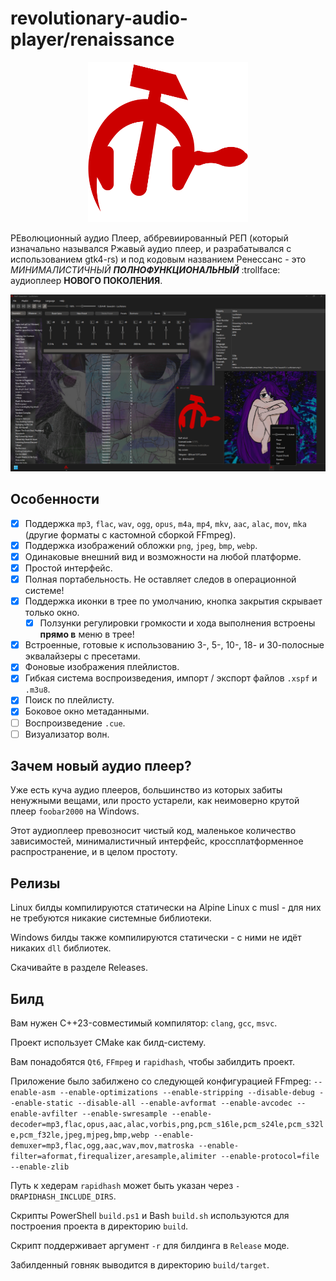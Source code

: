 # revolutionary-audio-player/renaissance

<p align="center">
  <img src="./icons/rap-logo.png" alt="Description" width="256"/>
</p>

РЕволюционный аудио Плеер, аббревиированный РЕП (который изначально назывался Ржавый аудио плеер, и разрабатывался с использованием gtk4-rs) и под кодовым названием Ренессанс - это _МИНИМАЛИСТИЧНЫЙ_ **_ПОЛНОФУНКЦИОНАЛЬНЫЙ_** :trollface: аудиоплеер **НОВОГО ПОКОЛЕНИЯ**.

![Интерфейс](./screenshots/gui.png)

## Особенности

-   [x] Поддержка `mp3`, `flac`, `wav`, `ogg`, `opus`, `m4a`, `mp4`, `mkv`, `aac`, `alac`, `mov`, `mka` (другие форматы с кастомной сборкой FFmpeg).
-   [x] Поддержка изображений обложки `png`, `jpeg`, `bmp`, `webp`.
-   [x] Одинаковые внешний вид и возможности на любой платформе.
-   [x] Простой интерфейс.
-   [x] Полная портабельность. Не оставляет следов в операционной системе!
-   [x] Поддержка иконки в трее по умолчанию, кнопка закрытия скрывает только окно.
    -   [x] Ползунки регулировки громкости и хода выполнения встроены **прямо в** меню в трее!
-   [x] Встроенные, готовые к использованию 3-, 5-, 10-, 18- и 30-полосные эквалайзеры с пресетами.
-   [x] Фоновые изображения плейлистов.
-   [x] Гибкая система воспроизведения, импорт / экспорт файлов `.xspf` и `.m3u8`.
-   [x] Поиск по плейлисту.
-   [x] Боковое окно метаданными.
-   [ ] Воспроизведение `.cue`.
-   [ ] Визуализатор волн.

## Зачем новый аудио плеер?

Уже есть куча аудио плееров, большинство из которых забиты ненужными вещами, или просто устарели, как неимоверно крутой плеер `foobar2000` на Windows.

Этот аудиоплеер превозносит чистый код, маленькое количество зависимостей, минималистичный интерфейс, кроссплатформенное распространение, и в целом простоту.

## Релизы

Linux билды компилируются статически на Alpine Linux с musl - для них не требуются никакие системные библиотеки.

Windows билды также компилируются статически - с ними не идёт никаких `dll` библиотек.

Скачивайте в разделе Releases.

## Билд

Вам нужен C++23-совместимый компилятор: `clang`, `gcc`, `msvc`.

Проект использует CMake как билд-систему.

Вам понадобятся `Qt6`, `FFmpeg` и `rapidhash`, чтобы забилдить проект.

Приложение было забилжено со следующей конфигурацией FFmpeg: `--enable-asm --enable-optimizations --enable-stripping --disable-debug --enable-static --disable-all --enable-avformat --enable-avcodec --enable-avfilter --enable-swresample --enable-decoder=mp3,flac,opus,aac,alac,vorbis,png,pcm_s16le,pcm_s24le,pcm_s32le,pcm_f32le,jpeg,mjpeg,bmp,webp --enable-demuxer=mp3,flac,ogg,aac,wav,mov,matroska --enable-filter=aformat,firequalizer,aresample,alimiter --enable-protocol=file --enable-zlib`

Путь к хедерам `rapidhash` может быть указан через `-DRAPIDHASH_INCLUDE_DIRS`.

Скрипты PowerShell `build.ps1` и Bash `build.sh` используются для построения проекта в директорию `build`.

Скрипт поддерживает аргумент `-r` для билдинга в `Release` моде.

Забилденный говняк выводится в директорию `build/target`.

